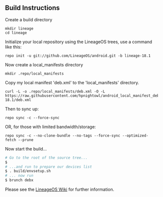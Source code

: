 Build Instructions
------------------
Create a build directory

	mkdir lineage
	cd lineage

Initialize your local repository using the LineageOS trees, use a command like this:

    repo init -u git://github.com/LineageOS/android.git -b lineage-18.1

Now create a local_manifests directory

    mkdir .repo/local_manifests

Copy my local manifest 'deb.xml' to the 'local_manifests' directory.

    curl -L -o .repo/local_manifests/deb.xml -O -L https://raw.githubusercontent.com/hpnightowl/android_local_manifest_deb/lineage-18.1/deb.xml

Then to sync up:

    repo sync -c --force-sync

OR, for those with limited bandwidth/storage:

    repo sync -c --no-clone-bundle --no-tags --force-sync --optimized-fetch --prune


Now start the build...

```bash
# Go to the root of the source tree...
$
# ...and run to prepare our devices list
$ . build/envsetup.sh
# ... now run
$ brunch debx
```


Please see the [LineageOS Wiki](https://wiki.lineageos.org/) for further information.
